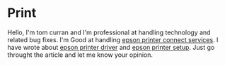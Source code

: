 # Print
Hello, I'm tom curran and I'm professional at handling technology and related bug fixes. I'm Good at handling <a href="https://epsonprint.uk/epson-connect-printer/">epson printer connect services</a>. I have wrote about <a href="https://epsonprint.uk/">epson printer driver</a> and <a href="https://epsonprint.uk/epson-connect-printer/">epson printer setup</a>. Just go throught the article and let me know your opinion.
